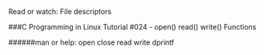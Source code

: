 Read or watch:
File descriptors

###C Programming in Linux Tutorial #024 - open() read() write() Functions

######man or help:
open
close
read
write
dprintf

